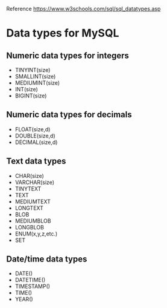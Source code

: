 Reference https://www.w3schools.com/sql/sql_datatypes.asp

# Data types for MySQL
## Numeric data types for integers
- TINYINT(size)
- SMALLINT(size)
- MEDIUMINT(size)
- INT(size)
- BIGINT(size)

## Numeric data types for decimals
- FLOAT(size,d)
- DOUBLE(size,d)
- DECIMAL(size,d)

## Text data types
- CHAR(size)
- VARCHAR(size)
- TINYTEXT
- TEXT
- MEDIUMTEXT
- LONGTEXT
- BLOB
- MEDIUMBLOB
- LONGBLOB
- ENUM(x,y,z,etc.)
- SET

## Date/time data types
- DATE()
- DATETIME()
- TIMESTAMP()
- TIME()
- YEAR()

  

